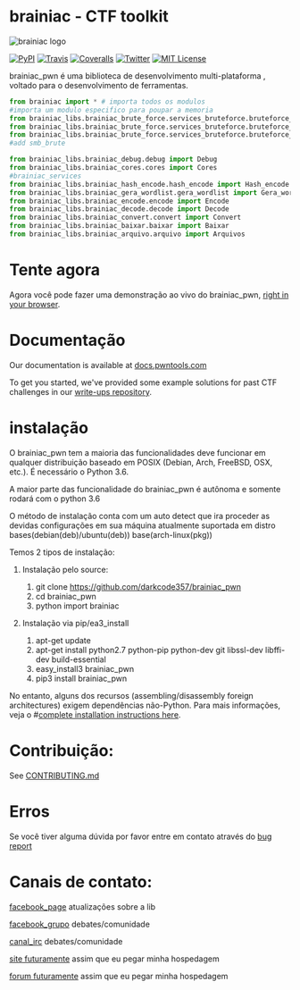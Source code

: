 # brainiac - CTF toolkit
![brainiac logo](https://raw.githubusercontent.com/darkcode357/brainiac_pwn/master/brainiac/brainiac-2.jpg?raw=true)

[![PyPI](https://img.shields.io/badge/pypi-v3.12.0-green.svg?style=flat)](https://pypi.python.org/pypi/pwntools/)
[![Travis](https://travis-ci.org/darkcode357/brainiac_pwn.svg)](https://travis-ci.org/darkcode357/brainiac_pwn)
[![Coveralls](https://img.shields.io/sonar/4.2/http/sonar.petalslink.com/org.ow2.petals%3Apetals-se-ase/tech_debt.svg)](https://coveralls.io/github/Gallopsled/pwntools?branch=dev)
[![Twitter](https://img.shields.io/badge/twitter-pwntools-4099FF.svg?style=flat)](https://twitter.com/pwntools)
[![MIT License](https://img.shields.io/badge/license-MIT-blue.svg?style=flat)](http://choosealicense.com/licenses/mit/)

brainiac_pwn é uma biblioteca de desenvolvimento multi-plataforma , voltado para o desenvolvimento de ferramentas.

```python
from brainiac import * # importa todos os modulos
#importa um modulo especifico para poupar a memoria 
from brainiac_libs.brainiac_brute_force.services_bruteforce.bruteforce_smtp.brf_smtp import Smtp_brute
from brainiac_libs.brainiac_brute_force.services_bruteforce.bruteforce_ftp.brf_ftp import ftp_brute
from brainiac_libs.brainiac_brute_force.services_bruteforce.bruteforce_ssh.brf_ssh import Ssh_brute
#add smb_brute

from brainiac_libs.brainiac_debug.debug import Debug
from brainiac_libs.brainiac_cores.cores import Cores
#brainiac_services
from brainiac_libs.brainiac_hash_encode.hash_encode import Hash_encode
from brainiac_libs.brainiac_gera_wordlist.gera_wordlist import Gera_wordlist
from brainiac_libs.brainiac_encode.encode import Encode
from brainiac_libs.brainiac_decode.decode import Decode
from brainiac_libs.brainiac_convert.convert import Convert
from brainiac_libs.brainiac_baixar.baixar import Baixar
from brainiac_libs.brainiac_arquivo.arquivo import Arquivos
```

# Tente agora

Agora você pode fazer uma demonstração ao vivo do brainiac_pwn, [right in your browser](https://demo.pwntools.com).

# Documentação

Our documentation is available at [docs.pwntools.com](https://docs.pwntools.com/)

To get you started, we've provided some example solutions for past CTF challenges in our [write-ups repository](https://github.com/Gallopsled/pwntools-write-ups).

# instalação

O brainiac_pwn tem a maioria das funcionalidades deve funcionar em qualquer distribuição baseado em POSIX (Debian, Arch, FreeBSD, OSX, etc.). É necessário o Python 3.6.

A maior parte das funcionalidade do brainiac_pwn é autônoma e somente rodará com o python 3.6

O método de instalação conta com um auto detect que ira proceder as devidas configurações em sua máquina
atualmente suportada em distro bases(debian(deb)/ubuntu(deb)) base(arch-linux(pkg))

Temos 2 tipos de instalação:

1. Instalação pelo source:
    1. git clone https://github.com/darkcode357/brainiac_pwn
    2. cd brainiac_pwn
    3. python import brainiac  

2. Instalação via pip/ea3_install
    1. apt-get update
    2. apt-get install python2.7 python-pip python-dev git libssl-dev libffi-dev build-essential
    3. easy_install3 brainiac_pwn
    4. pip3 install brainiac_pwn


No entanto, alguns dos recursos (assembling/disassembly foreign architectures) exigem dependências não-Python. Para mais informações, veja o #[complete installation instructions here](https://docs.pwntools.com/en/stable/install.html).


# Contribuição:
See [CONTRIBUTING.md](CONTRIBUTING.md)

# Erros
Se você tiver alguma dúvida por favor entre em contato através do [bug report](https://github.com/darkcode357/brainiac_pwn/issues)

# Canais de contato:
[facebook_page](https://www.facebook.com/brainiacpwntoolkit/) atualizações sobre a lib

[facebook_grupo](https://www.facebook.com/groups/1775847809390476/) debates/comunidade

[canal_irc](https://kiwiirc.com/client/irc.freenode.net/pwntools) debates/comunidade

[site futuramente](=) assim que eu pegar minha hospedagem

[forum futuramente](=) assim que eu pegar minha hospedagem
